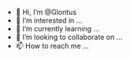 - 👋 Hi, I’m @Glontus
- 👀 I’m interested in ...
- 🌱 I’m currently learning ...
- 💞️ I’m looking to collaborate on ...
- 📫 How to reach me ...

<!---
Glontus/Glontus is a ✨ special ✨ repository because its `README.md` (this file) appears on your GitHub profile.
You can click the Preview link to take a look at your changes.
--->
